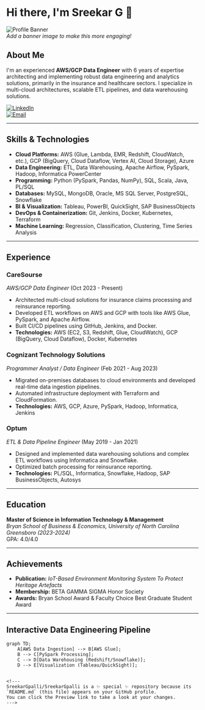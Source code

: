 # Hi there, I'm Sreekar G 👋

![Profile Banner](./media/profile_banner.png)  
*Add a banner image to make this more engaging!*

## About Me

I'm an experienced **AWS/GCP Data Engineer** with 6 years of expertise architecting and implementing robust data engineering and analytics solutions, primarily in the insurance and healthcare sectors. I specialize in multi-cloud architectures, scalable ETL pipelines, and data warehousing solutions.

[![LinkedIn](https://img.shields.io/badge/LinkedIn-SreekarG-blue?style=for-the-badge&logo=linkedin)](https://www.linkedin.com/in/sreekar-g)  
[![Email](https://img.shields.io/badge/Email-sreekar.gpalli@gmail.com-c14438?style=for-the-badge&logo=gmail)](mailto:sreekar.gpalli@gmail.com)

---

## Skills & Technologies

- **Cloud Platforms:** AWS (Glue, Lambda, EMR, Redshift, CloudWatch, etc.), GCP (BigQuery, Cloud Dataflow, Vertex AI, Cloud Storage), Azure  
- **Data Engineering:** ETL, Data Warehousing, Apache Airflow, PySpark, Hadoop, Informatica PowerCenter  
- **Programming:** Python (PySpark, Pandas, NumPy), SQL, Scala, Java, PL/SQL  
- **Databases:** MySQL, MongoDB, Oracle, MS SQL Server, PostgreSQL, Snowflake  
- **BI & Visualization:** Tableau, PowerBI, QuickSight, SAP BusinessObjects  
- **DevOps & Containerization:** Git, Jenkins, Docker, Kubernetes, Terraform  
- **Machine Learning:** Regression, Classification, Clustering, Time Series Analysis

---

## Experience

### **CareSourse**  
*AWS/GCP Data Engineer* (Oct 2023 - Present)  
- Architected multi-cloud solutions for insurance claims processing and reinsurance reporting.  
- Developed ETL workflows on AWS and GCP with tools like AWS Glue, PySpark, and Apache Airflow.  
- Built CI/CD pipelines using GitHub, Jenkins, and Docker.  
- **Technologies:** AWS (EC2, S3, Redshift, Glue, CloudWatch), GCP (BigQuery, Cloud Dataflow), Docker, Kubernetes

### **Cognizant Technology Solutions**  
*Programmer Analyst / Data Engineer* (Feb 2021 - Aug 2023)  
- Migrated on-premises databases to cloud environments and developed real-time data ingestion pipelines.  
- Automated infrastructure deployment with Terraform and CloudFormation.  
- **Technologies:** AWS, GCP, Azure, PySpark, Hadoop, Informatica, Jenkins

### **Optum**  
*ETL & Data Pipeline Engineer* (May 2019 - Jan 2021)  
- Designed and implemented data warehousing solutions and complex ETL workflows using Informatica and Snowflake.  
- Optimized batch processing for reinsurance reporting.  
- **Technologies:** PL/SQL, Informatica, Snowflake, Hadoop, SAP BusinessObjects, Autosys

---

## Education

**Master of Science in Information Technology & Management**  
*Bryan School of Business & Economics, University of North Carolina Greensboro (2023-2024)*  
GPA: 4.0/4.0

---

## Achievements

- **Publication:** *IoT-Based Environment Monitoring System To Protect Heritage Artefacts*  
- **Membership:** BETA GAMMA SIGMA Honor Society  
- **Awards:** Bryan School Award & Faculty Choice Best Graduate Student Award

---

## Interactive Data Engineering Pipeline

```mermaid
graph TD;
    A[AWS Data Ingestion] --> B[AWS Glue];
    B --> C[PySpark Processing];
    C --> D[Data Warehousing (Redshift/Snowflake)];
    D --> E[Visualization (Tableau/QuickSight)];


<!---
SreekarGpalli/SreekarGpalli is a ✨ special ✨ repository because its `README.md` (this file) appears on your GitHub profile.
You can click the Preview link to take a look at your changes.
--->
